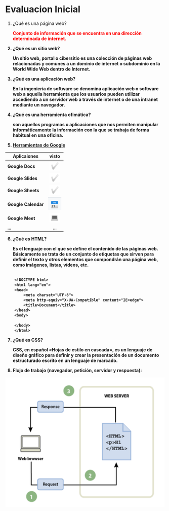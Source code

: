 # Evaluacion Inicial

1. ¿Qué es una página web?

    <B><FONT COLOR="red">Conjunto de información que se encuentra en una dirección determinada de internet.</font><br>

2. ¿Qué es un sitio web?

    Un sitio web​, portal​ o cibersitio es una colección de páginas web relacionadas y comunes a un dominio de internet o subdominio en la World Wide Web dentro de Internet.

3. ¿Qué es una aplicación web?

    En la ingeniería de software se denomina aplicación web o software web a aquella herramienta que los usuarios pueden utilizar accediendo a un servidor web a través de internet o de una intranet mediante un navegador.

4. ¿Qué es una herramienta ofimática?

    son aquellos programas o aplicaciones que nos permiten manipular informáticamente la información con la que se trabaja de forma habitual en una oficina.

5. [Herramientas de Google](https://www.google.com/intl/es-419/chrome/browser-tools/)

|Aplicaiones | visto|
|----------|:-------:|
|Google Docs|![imagen](https://github.com/holajulio/SMX2_M8UF1A2_Evaluacion_inicial_Garcia_Cesar/blob/main/chek.png)|
|Google Slides|![imagen](https://github.com/holajulio/SMX2_M8UF1A2_Evaluacion_inicial_Garcia_Cesar/blob/main/chek.png)|
|Google Sheets|![imagen](https://github.com/holajulio/SMX2_M8UF1A2_Evaluacion_inicial_Garcia_Cesar/blob/main/chek.png)|
|Google Calendar|![imagen](https://github.com/holajulio/SMX2_M8UF1A2_Evaluacion_inicial_Garcia_Cesar/blob/main/calendar.png)|
|Google Meet|![imagen](https://github.com/holajulio/SMX2_M8UF1A2_Evaluacion_inicial_Garcia_Cesar/blob/main/portatil.png)|
|...|...|

6. ¿Gué es HTML?

    Es el lenguaje con el que se define el contenido de las páginas web. Básicamente se trata de un conjunto de etiquetas que sirven para definir el texto y otros elementos que compondrán una página web, como imágenes, listas, vídeos, etc.

```

    <!DOCTYPE html>
    <html lang="en">
    <head>
        <meta charset="UTF-8">
        <meta http-equiv="X-UA-Compatible" content="IE=edge">
        <title>Document</title>
    </head>
    <body>

    </body>
    </html>

```

7. ¿Qué es CSS?

    CSS, en español «Hojas de estilo en cascada», es un lenguaje de diseño gráfico para definir y crear la presentación de un documento estructurado escrito en un lenguaje de marcado.​

8. Flujo de trabajo (navegador, petición, servidor y respuesta):

![imagen](https://github.com/holajulio/SMX2_M8UF1A2_Evaluacion_inicial_Garcia_Cesar/blob/main/Captura%20de%20pantalla%202023-09-29%20155456.png)
